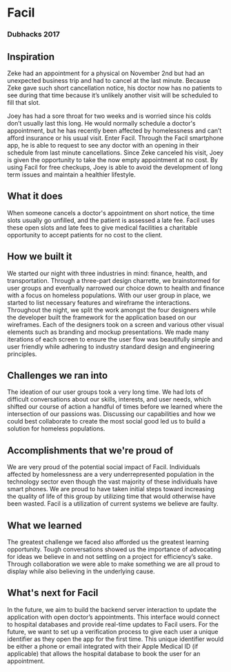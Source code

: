 # Facil
### Dubhacks 2017

## Inspiration
Zeke had an appointment for a physical on November 2nd but had an unexpected business trip and had to cancel at the last minute. Because Zeke gave such short cancellation notice, his doctor now has no patients to see during that time because it’s unlikely another visit will be scheduled to fill that slot.

Joey has had a sore throat for two weeks and is worried since his colds don’t usually last this long. He would normally schedule a doctor's appointment, but he has recently been affected by homelessness and can’t afford insurance or his usual visit. Enter Facil. Through the Facil smartphone app, he is able to request to see any doctor with an opening in their schedule from last minute cancellations. Since Zeke canceled his visit, Joey is given the opportunity to take the now empty appointment at no cost. By using Facil for free checkups, Joey is able to avoid the development of long term issues and maintain a healthier lifestyle.

## What it does
When someone cancels a doctor's appointment on short notice, the time slots usually go unfilled, and the patient is assessed a late fee. Facil uses these open slots and late fees to give medical facilities a charitable opportunity to accept patients for no cost to the client.

## How we built it
We started our night with three industries in mind: finance, health, and transportation. Through a three-part design charrette, we brainstormed for user groups and eventually narrowed our choice down to health and finance with a focus on homeless populations. With our user group in place, we started to list necessary features and wireframe the interactions. Throughout the night, we split the work amongst the four designers while the developer built the framework for the application based on our wireframes. Each of the designers took on a screen and various other visual elements such as branding and mockup presentations. We made many iterations of each screen to ensure the user flow was beautifully simple and user friendly while adhering to industry standard design and engineering principles.

## Challenges we ran into
The ideation of our user groups took a very long time. We had lots of difficult conversations about our skills, interests, and user needs, which shifted our course of action a handful of times before we learned where the intersection of our passions was. Discussing our capabilities and how we could best collaborate to create the most social good led us to build a solution for homeless populations.

## Accomplishments that we're proud of
We are very proud of the potential social impact of Facil. Individuals affected by homelessness are a very underrepresented population in the technology sector even though the vast majority of these individuals have smart phones. We are proud to have taken initial steps toward increasing the quality of life of this group by utilizing time that would otherwise have been wasted. Facil is a utilization of current systems we believe are faulty.

## What we learned
The greatest challenge we faced also afforded us the greatest learning opportunity. Tough conversations showed us the importance of advocating for ideas we believe in and not settling on a project for efficiency’s sake. Through collaboration we were able to make something we are all proud to display while also believing in the underlying cause.

## What's next for Facil
In the future, we aim to build the backend server interaction to update the application with open doctor’s appointments. This interface would connect to hospital databases and provide real-time updates to Facil users. For the future, we want to set up a verification process to give each user a unique identifier as they open the app for the first time. This unique identifier would be either a phone or email integrated with their Apple Medical ID (if applicable) that allows the hospital database to book the user for an appointment.
